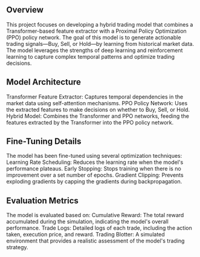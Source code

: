 ## Overview
This project focuses on developing a hybrid trading model that combines a Transformer-based feature extractor with a Proximal Policy Optimization (PPO) policy network. The goal of this model is to generate actionable trading signals—Buy, Sell, or Hold—by learning from historical market data. The model leverages the strengths of deep learning and reinforcement learning to capture complex temporal patterns and optimize trading decisions.

## Model Architecture
Transformer Feature Extractor: Captures temporal dependencies in the market data using self-attention mechanisms.
PPO Policy Network: Uses the extracted features to make decisions on whether to Buy, Sell, or Hold.
Hybrid Model: Combines the Transformer and PPO networks, feeding the features extracted by the Transformer into the PPO policy network.

## Fine-Tuning Details
The model has been fine-tuned using several optimization techniques:
Learning Rate Scheduling: Reduces the learning rate when the model's performance plateaus.
Early Stopping: Stops training when there is no improvement over a set number of epochs.
Gradient Clipping: Prevents exploding gradients by capping the gradients during backpropagation.

## Evaluation Metrics
The model is evaluated based on:
Cumulative Reward: The total reward accumulated during the simulation, indicating the model's overall performance.
Trade Logs: Detailed logs of each trade, including the action taken, execution price, and reward.
Trading Blotter: A simulated environment that provides a realistic assessment of the model's trading strategy.
